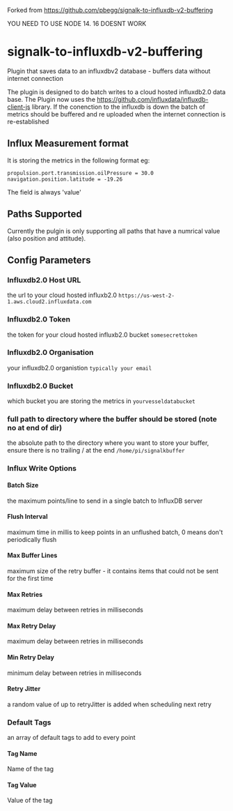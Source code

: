 Forked from https://github.com/pbegg/signalk-to-influxdb-v2-buffering

YOU NEED TO USE NODE 14. 16 DOESNT WORK

# signalk-to-influxdb-v2-buffering

Plugin that saves data to an influxdbv2 database - buffers data without internet connection

The plugin is designed to do batch writes to a cloud hosted influxdb2.0 data base. The Plugin now uses the https://github.com/influxdata/influxdb-client-js library.
If the conenction to the influxdb is down the batch of metrics should be buffered and re uploaded when the internet connection is re-established

## Influx Measurement format

It is storing the metrics in the following format eg:

```
propulsion.port.transmission.oilPressure = 30.0
navigation.position.latitude = -19.26
```

The field is always 'value'

## Paths Supported

Currently the pulgin is only supporting all paths that have a numrical value (also position and attitude).

## Config Parameters

### Influxdb2.0 Host URL

the url to your cloud hosted influxb2.0
`https://us-west-2-1.aws.cloud2.influxdata.com`

### Influxdb2.0 Token

the token for your cloud hosted influxb2.0 bucket
`somesecrettoken`

### Influxdb2.0 Organisation

your influxdb2.0 organistion
`typically your email`

### Influxdb2.0 Bucket

which bucket you are storing the metrics in
`yourvesseldatabucket`

### full path to directory where the buffer should be stored (note no at end of dir)

the absolute path to the directory where you want to store your buffer, ensure there is no trailing / at the end
`/home/pi/signalkbuffer`

### Influx Write Options

#### Batch Size

the maximum points/line to send in a single batch to InfluxDB server

#### Flush Interval

maximum time in millis to keep points in an unflushed batch, 0 means don't periodically flush

#### Max Buffer Lines

maximum size of the retry buffer - it contains items that could not be sent for the first time

#### Max Retries

maximum delay between retries in milliseconds

#### Max Retry Delay

maximum delay between retries in milliseconds

#### Min Retry Delay

minimum delay between retries in milliseconds

#### Retry Jitter

a random value of up to retryJitter is added when scheduling next retry

### Default Tags

an array of default tags to add to every point

#### Tag Name

Name of the tag

#### Tag Value

Value of the tag
